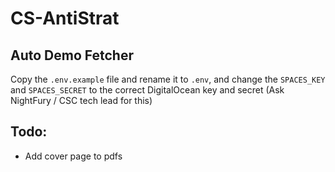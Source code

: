 # CS-AntiStrat

## Auto Demo Fetcher
Copy the `.env.example` file and rename it to `.env`, and change the `SPACES_KEY` and `SPACES_SECRET` to the correct DigitalOcean key and secret (Ask NightFury / CSC tech lead for this)

## Todo:
- Add cover page to pdfs
